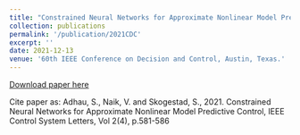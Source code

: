 ```yaml
---
title: "Constrained Neural Networks for Approximate Nonlinear Model Predictive Control"
collection: publications
permalink: '/publication/2021CDC'
excerpt: ''
date: 2021-12-13
venue: '60th IEEE Conference on Decision and Control, Austin, Texas.'
---
```



[Download paper here](http://saketadhau.github.io/files/CDC.pdf)

Cite paper as: Adhau, S., Naik, V. and Skogestad, S., 2021. Constrained Neural Networks for Approximate Nonlinear Model Predictive Control, IEEE Control System Letters, Vol 2(4), p.581-586

